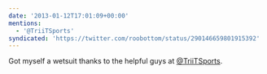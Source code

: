 ```yaml
---
date: '2013-01-12T17:01:09+00:00'
mentions:
  - '@TriiTSports'
syndicated: 'https://twitter.com/roobottom/status/290146659801915392'
---
```

Got myself a wetsuit thanks to the helpful guys at [@TriiTSports](https://twitter.com/@TriiTSports).
